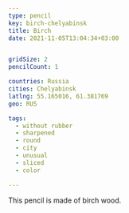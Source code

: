 ```yaml
---
type: pencil
key: birch-chelyabinsk
title: Birch
date: 2021-11-05T13:04:34+03:00


gridSize: 2
pencilCount: 1

countries: Russia
cities: Chelyabinsk
latlng: 55.165016, 61.381769
geo: RUS

tags:
  - without rubber
  - sharpened
  - round
  - city
  - unusual
  - sliced
  - color

---
```


This pencil is made of birch wood.
